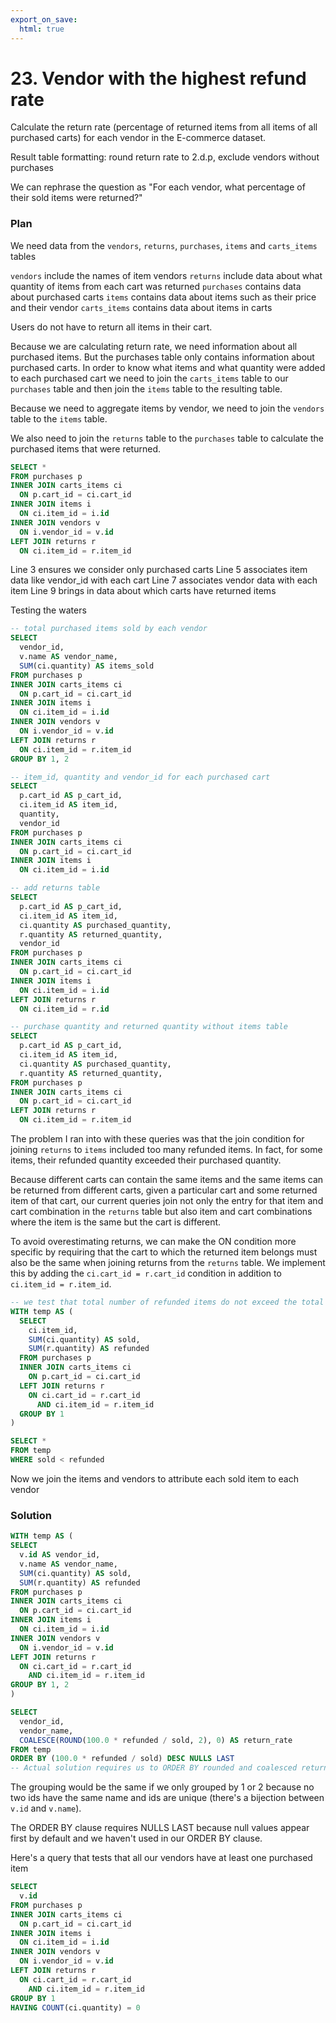 ```yaml
---
export_on_save:
  html: true
---
```

# 23. Vendor with the highest refund rate 

Calculate the return rate (percentage of returned items from all items of all purchased carts) for each vendor in the E-commerce dataset.

Result table formatting: round return rate to 2.d.p, exclude vendors without purchases

We can rephrase the question as "For each vendor, what percentage of their sold items were returned?"
### Plan

We need data from the `vendors`, `returns`, `purchases`, `items` and `carts_items` tables

`vendors` include the names of item vendors
`returns` include data about what quantity of items from each cart was returned
`purchases` contains data about purchased carts
`items` contains data about items such as their price and their vendor
`carts_items` contains data about items in carts

Users do not have to return all items in their cart. 

Because we are calculating return rate, we need information about all purchased items. But the purchases table only contains information about purchased carts. In order to know what items and what quantity were added to each purchased cart we need to join the `carts_items` table to our `purchases` table and then join the `items` table to the resulting table.

Because we need to aggregate items by vendor, we need to join the `vendors` table to the `items` table.

We also need to join the `returns` table to the `purchases` table to calculate the purchased items that were returned.

```sql {.line-numbers highlight=[3, 5, 7, 9]}
SELECT *
FROM purchases p 
INNER JOIN carts_items ci 
  ON p.cart_id = ci.cart_id
INNER JOIN items i
  ON ci.item_id = i.id
INNER JOIN vendors v
  ON i.vendor_id = v.id
LEFT JOIN returns r 
  ON ci.item_id = r.item_id
```

Line 3 ensures we consider only purchased carts
Line 5 associates item data like vendor_id with each cart
Line 7 associates vendor data with each item
Line 9 brings in data about which carts have returned items

Testing the waters

```sql
-- total purchased items sold by each vendor
SELECT 
  vendor_id,
  v.name AS vendor_name,
  SUM(ci.quantity) AS items_sold
FROM purchases p 
INNER JOIN carts_items ci 
  ON p.cart_id = ci.cart_id
INNER JOIN items i
  ON ci.item_id = i.id
INNER JOIN vendors v
  ON i.vendor_id = v.id
LEFT JOIN returns r 
  ON ci.item_id = r.item_id
GROUP BY 1, 2
```

```sql
-- item_id, quantity and vendor_id for each purchased cart
SELECT 
  p.cart_id AS p_cart_id,
  ci.item_id AS item_id,
  quantity,
  vendor_id
FROM purchases p 
INNER JOIN carts_items ci 
  ON p.cart_id = ci.cart_id
INNER JOIN items i
  ON ci.item_id = i.id
```

```sql
-- add returns table
SELECT 
  p.cart_id AS p_cart_id,
  ci.item_id AS item_id,
  ci.quantity AS purchased_quantity,
  r.quantity AS returned_quantity,
  vendor_id
FROM purchases p 
INNER JOIN carts_items ci 
  ON p.cart_id = ci.cart_id
INNER JOIN items i
  ON ci.item_id = i.id
LEFT JOIN returns r
  ON ci.item_id = r.id
```

```sql
-- purchase quantity and returned quantity without items table
SELECT 
  p.cart_id AS p_cart_id,
  ci.item_id AS item_id,
  ci.quantity AS purchased_quantity,
  r.quantity AS returned_quantity,
FROM purchases p 
INNER JOIN carts_items ci 
  ON p.cart_id = ci.cart_id
LEFT JOIN returns r 
  ON ci.item_id = r.item_id
```

The problem I ran into with these queries was that the join condition for joining `returns` to `items` included too many refunded items. In fact, for some items, their refunded quantity exceeded their purchased quantity.

Because different carts can contain the same items and the same items can be returned from different carts, given a particular cart and some returned item of that cart, our current queries join not only the entry for that item and cart combination in the `returns` table but also item and cart combinations where the item is the same but the cart is different.

To avoid overestimating returns, we can make the ON condition more specific by requiring that the cart to which the returned item belongs must also be the same when joining returns from the `returns` table. We implement this by adding the `ci.cart_id = r.cart_id` condition in addition to `ci.item_id = r.item_id`.

```sql
-- we test that total number of refunded items do not exceed the total number of purchased items
WITH temp AS (
  SELECT 
    ci.item_id,
    SUM(ci.quantity) AS sold,
    SUM(r.quantity) AS refunded
  FROM purchases p 
  INNER JOIN carts_items ci 
    ON p.cart_id = ci.cart_id
  LEFT JOIN returns r 
    ON ci.cart_id = r.cart_id
      AND ci.item_id = r.item_id
  GROUP BY 1
)

SELECT *
FROM temp
WHERE sold < refunded
```

Now we join the items and vendors to attribute each sold item to each vendor
### Solution

```sql {.line-numbers highlight=[10-13]}
WITH temp AS (
SELECT 
  v.id AS vendor_id,
  v.name AS vendor_name,
  SUM(ci.quantity) AS sold,
  SUM(r.quantity) AS refunded
FROM purchases p 
INNER JOIN carts_items ci 
  ON p.cart_id = ci.cart_id
INNER JOIN items i
  ON ci.item_id = i.id
INNER JOIN vendors v
  ON i.vendor_id = v.id
LEFT JOIN returns r 
  ON ci.cart_id = r.cart_id
    AND ci.item_id = r.item_id
GROUP BY 1, 2
)

SELECT 
  vendor_id,
  vendor_name,
  COALESCE(ROUND(100.0 * refunded / sold, 2), 0) AS return_rate
FROM temp
ORDER BY (100.0 * refunded / sold) DESC NULLS LAST 
-- Actual solution requires us to ORDER BY rounded and coalesced return rate
```

The grouping would be the same if we only grouped by 1 or 2 because no two ids have the same name and ids are unique (there's a bijection between `v.id` and `v.name`).

The ORDER BY clause requires NULLS LAST because null values appear first by default and we haven't used in our ORDER BY clause.

Here's a query that tests that all our vendors have at least one purchased item

```sql
SELECT 
  v.id
FROM purchases p 
INNER JOIN carts_items ci 
  ON p.cart_id = ci.cart_id
INNER JOIN items i
  ON ci.item_id = i.id
INNER JOIN vendors v
  ON i.vendor_id = v.id
LEFT JOIN returns r 
  ON ci.cart_id = r.cart_id
    AND ci.item_id = r.item_id
GROUP BY 1
HAVING COUNT(ci.quantity) = 0
```
